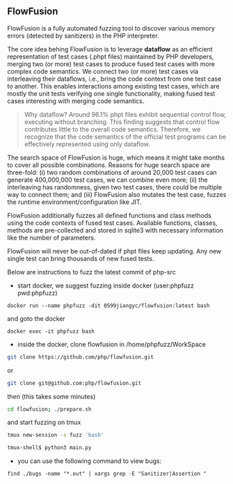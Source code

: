 ## FlowFusion

FlowFusion is a fully automated fuzzing tool to discover various memory errors (detected by sanitizers) in the PHP interpreter. 

The core idea behing FlowFusion is to leverage **dataflow** as an efficient representation of test cases (.phpt files) maintained by PHP developers, merging two (or more) test cases to produce fused test cases with more complex code semantics. We connect two (or more) test cases via interleaving their dataflows, i.e., bring the code context from one test case to another. This enables interactions among existing test cases, which are mostly the unit tests verifying one single functionality, making fused test cases interesting with merging code semantics.

> Why dataflow? Around 96.1% phpt files exhibit sequential control flow, executing without branching. This finding suggests that control flow contributes little to the overall code semantics. Therefore, we recognize that the code semantics of the official test programs can be effectively represented using only dataflow.

The search space of FlowFusion is huge, which means it might take months to cover all possible combinations. Reasons for huge search space are three-fold: (i) two random combinations of around 20,000 test cases can generate 400,000,000 test cases, we can combine even more; (ii) the interleaving has randomness, given two test cases, there could be multiple way to connect them; and (iii) FlowFusion also mutates the test case, fuzzes the runtime environment/configuration like JIT.

FlowFusion additionally fuzzes all defined functions and class methods using the code contexts of fused test cases. Available functions, classes, methods are pre-collected and stored in sqlite3 with necessary information like the number of parameters.

FlowFusion will never be out-of-dated if phpt files keep updating. Any new single test can bring thousands of new fused tests.

Below are instructions to fuzz the latest commit of php-src

* start docker, we suggest fuzzing inside docker (user:phpfuzz pwd:phpfuzz)
```
docker run --name phpfuzz -dit 0599jiangyc/flowfusion:latest bash
```
and goto the docker
```
docker exec -it phpfuzz bash
```

* inside the docker, clone flowfusion in /home/phpfuzz/WorkSpace
```bash
git clone https://github.com/php/flowfusion.git
```
or
```bash
git clone git@github.com:php/flowfusion.git
```
then (this takes some minutes)
```bash
cd flowfusion; ./prepare.sh
```
and start fuzzing on tmux
```bash
tmux new-session -s fuzz 'bash'
```
```bash
tmux-shell$ python3 main.py
```

* you can use the following command to view bugs:
```
find ./bugs -name "*.out" | xargs grep -E "Sanitizer|Assertion "
```

